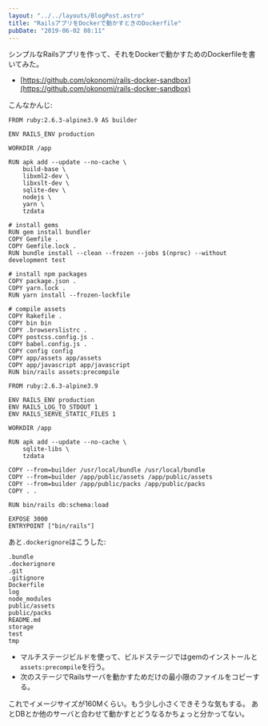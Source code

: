 ```yaml
---
layout: "../../layouts/BlogPost.astro"
title: "RailsアプリをDockerで動かすときのDockerfile"
pubDate: "2019-06-02 08:11"
---
```

シンプルなRailsアプリを作って、それをDockerで動かすためのDockerfileを書いてみた。

- [https://github.com/okonomi/rails-docker-sandbox](https://github.com/okonomi/rails-docker-sandbox)

こんなかんじ:

```
FROM ruby:2.6.3-alpine3.9 AS builder

ENV RAILS_ENV production

WORKDIR /app

RUN apk add --update --no-cache \
    build-base \
    libxml2-dev \
    libxslt-dev \
    sqlite-dev \
    nodejs \
    yarn \
    tzdata

# install gems
RUN gem install bundler
COPY Gemfile .
COPY Gemfile.lock .
RUN bundle install --clean --frozen --jobs $(nproc) --without development test

# install npm packages
COPY package.json .
COPY yarn.lock .
RUN yarn install --frozen-lockfile

# compile assets
COPY Rakefile .
COPY bin bin
COPY .browserslistrc .
COPY postcss.config.js .
COPY babel.config.js .
COPY config config
COPY app/assets app/assets
COPY app/javascript app/javascript
RUN bin/rails assets:precompile

FROM ruby:2.6.3-alpine3.9

ENV RAILS_ENV production
ENV RAILS_LOG_TO_STDOUT 1
ENV RAILS_SERVE_STATIC_FILES 1

WORKDIR /app

RUN apk add --update --no-cache \
    sqlite-libs \
    tzdata

COPY --from=builder /usr/local/bundle /usr/local/bundle
COPY --from=builder /app/public/assets /app/public/assets
COPY --from=builder /app/public/packs /app/public/packs
COPY . .

RUN bin/rails db:schema:load

EXPOSE 3000
ENTRYPOINT ["bin/rails"]
```

あと`.dockerignore`はこうした:

```
.bundle
.dockerignore
.git
.gitignore
Dockerfile
log
node_modules
public/assets
public/packs
README.md
storage
test
tmp
```

- マルチステージビルドを使って、ビルドステージではgemのインストールと`assets:precompile`を行う。
- 次のステージでRailsサーバを動かすためだけの最小限のファイルをコピーする。

これでイメージサイズが160Mくらい。もう少し小さくできそうな気もする。
あとDBとか他のサーバと合わせて動かすとどうなるかちょっと分かってない。
